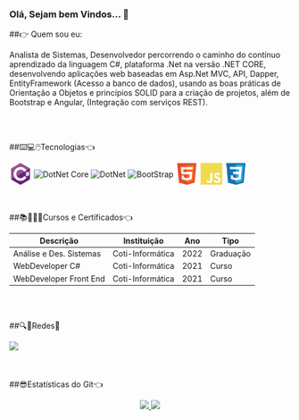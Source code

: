 ### Olá, Sejam bem Vindos...  👋


##👉 Quem sou eu:
<div>
  <p>
    Analista de Sistemas, Desenvolvedor 
    percorrendo o caminho do contínuo aprendizado da linguagem C#, 
    plataforma .Net na versão .NET CORE,
    desenvolvendo aplicações web baseadas em
    Asp.Net MVC, API, Dapper,
    EntityFramework (Acesso a banco de dados),
    usando as boas práticas de Orientação a
    Objetos e princípios SOLID para a criação de
    projetos, além de Bootstrap e Angular,
    (Integração com serviços REST).
  </p>
</div>
<br>
<br>

##⌨️💻🖱️Tecnologias👈

<div style="display: inline_block">
<img align="center" alt="Csharp" heigth="30" width="40" src="https://raw.githubusercontent.com/devicons/devicon/master/icons/csharp/csharp-original.svg">
<img align="center" alt="DotNet Core" heigth="30" width="40" src="https://cdn.jsdelivr.net/gh/devicons/devicon/icons/dotnetcore/dotnetcore-original.svg"/>
<img align="center" alt="DotNet" heigth="30" width="40" src="https://cdn.jsdelivr.net/gh/devicons/devicon/icons/dot-net/dot-net-original-wordmark.svg"/>
<img align="center" alt="BootStrap" heigth="30" width="40" src="https://cdn.jsdelivr.net/gh/devicons/devicon/icons/bootstrap/bootstrap-plain-wordmark.svg"/>
<img align="center" alt="HTML" heigth="30" width="40" src="https://raw.githubusercontent.com/devicons/devicon/master/icons/html5/html5-original.svg">
<img align="center" alt="JavaScript" heigth="30" width="40" src="https://raw.githubusercontent.com/devicons/devicon/master/icons/javascript/javascript-plain.svg">
<img align="center" alt="CSS" heigth="30" width="40" src="https://raw.githubusercontent.com/devicons/devicon/master/icons/css3/css3-original.svg">
</div>
<br>
<br>

##📚👨‍🎓📝Cursos e Certificados👈

Descrição        |    Instituição    |    Ano  |   Tipo
---------------- |  --------------   | ------- | ---------
Análise e Des. Sistemas     | Coti-Informática  |   2022  |  Graduação
WebDeveloper C#         | Coti-Informática  |   2021  |   Curso 
WebDeveloper Front End  | Coti-Informática  |   2021  |   Curso
<br>
<br>

##🔍👀Redes🎯
<div>
  <a href="https://www.linkedin.com/in/ssergiosantoss/" target="_blank"><img src="https://img.shields.io/badge/-LinkedIn-%230077B5?style=for-the-badge&logo=linkedin&logoColor=white" target="_blank"></a>
</div>
<br>
<br>

##😎Estatísticas do Git👈

<div align="center">
  <a href="https://github.com/SSergioSantoSS">
  <img height="170cm" src="https://github-readme-status.vercel.app/api?username=SSergioSantoSS&show_icons=true&theme=dark&includ_all_commits=true&count_private=true"/_>
  <img height="170cm" src="https://github-readme-status.vercel.app/api/top-langs/?username=SSergioSantoSS&layout=compact&langs_count+7&theme=dark"/_>


